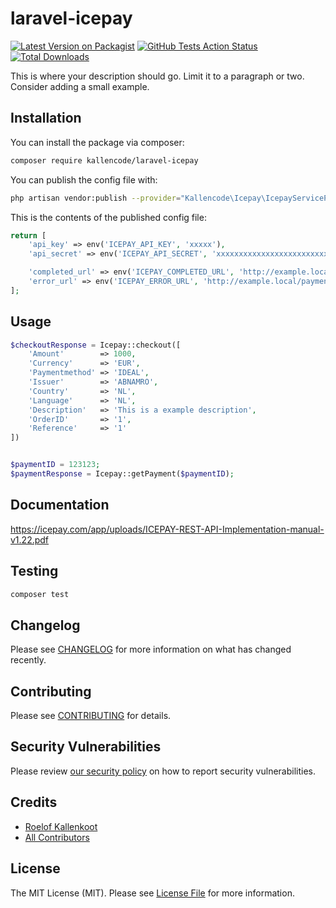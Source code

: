 # laravel-icepay

[![Latest Version on Packagist](https://img.shields.io/packagist/v/kallencode/laravel-icepay.svg?style=flat-square)](https://packagist.org/packages/kallencode/laravel-icepay)
[![GitHub Tests Action Status](https://img.shields.io/github/workflow/status/kallencode/laravel-icepay/run-tests?label=tests)](https://github.com/kallencode/laravel-icepay/actions?query=workflow%3ATests+branch%3Amaster)
[![Total Downloads](https://img.shields.io/packagist/dt/kallencode/laravel-icepay.svg?style=flat-square)](https://packagist.org/packages/kallencode/laravel-icepay)


This is where your description should go. Limit it to a paragraph or two. Consider adding a small example.

## Installation

You can install the package via composer:

```bash
composer require kallencode/laravel-icepay
```

You can publish the config file with:
```bash
php artisan vendor:publish --provider="Kallencode\Icepay\IcepayServiceProvider" --tag="config"
```

This is the contents of the published config file:

```php
return [
    'api_key' => env('ICEPAY_API_KEY', 'xxxxx'),
    'api_secret' => env('ICEPAY_API_SECRET', 'xxxxxxxxxxxxxxxxxxxxxxxxxxxxxxxxx'),

    'completed_url' => env('ICEPAY_COMPLETED_URL', 'http://example.local/payment.php'),
    'error_url' => env('ICEPAY_ERROR_URL', 'http://example.local/payment.php'),
];
```

## Usage

```php
$checkoutResponse = Icepay::checkout([
    'Amount'        => 1000,
    'Currency'      => 'EUR',
    'Paymentmethod' => 'IDEAL',
    'Issuer'        => 'ABNAMRO',
    'Country'       => 'NL',
    'Language'      => 'NL',
    'Description'   => 'This is a example description',
    'OrderID'       => '1',
    'Reference'     => '1'
])


$paymentID = 123123;
$paymentResponse = Icepay::getPayment($paymentID);

```

## Documentation

https://icepay.com/app/uploads/ICEPAY-REST-API-Implementation-manual-v1.22.pdf

## Testing

```bash
composer test
```

## Changelog

Please see [CHANGELOG](CHANGELOG.md) for more information on what has changed recently.

## Contributing

Please see [CONTRIBUTING](.github/CONTRIBUTING.md) for details.

## Security Vulnerabilities

Please review [our security policy](../../security/policy) on how to report security vulnerabilities.

## Credits

- [Roelof Kallenkoot](https://github.com/rkallencode)
- [All Contributors](../../contributors)

## License

The MIT License (MIT). Please see [License File](LICENSE.md) for more information.
